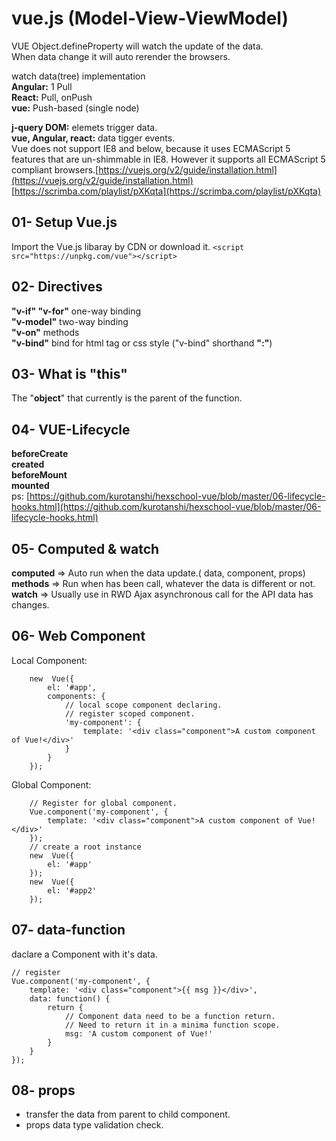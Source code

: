 

# **vue.js (Model-View-ViewModel)**

VUE Object.defineProperty will watch the update of the data.  
When data change it will auto rerender the browsers.

watch data(tree) implementation  
**Angular:** 1 Pull  
**React:** Pull, onPush  
**vue:** Push-based (single node)

**j-query DOM:** elemets trigger data.  
**vue, Angular, react:** data tigger events.  
Vue does not support IE8 and below, because it uses ECMAScript 5 features that are un-shimmable in IE8. However it supports all ECMAScript 5 compliant browsers.[https://vuejs.org/v2/guide/installation.html](https://vuejs.org/v2/guide/installation.html)  [https://scrimba.com/playlist/pXKqta](https://scrimba.com/playlist/pXKqta)

## 01- Setup Vue.js
Import the Vue.js libaray by CDN or download it.
``<script src="https://unpkg.com/vue"></script>``

## 02- Directives
**"v-if" "v-for"** one-way binding  
**"v-model"** two-way binding  
**"v-on"** methods  
**"v-bind"** bind for html tag or css style ("v-bind" shorthand **":"**)

## 03- What is "this"
The "**object**" that currently is the parent of the function.

## 04- VUE-Lifecycle
**beforeCreate  
created  
beforeMount  
mounted**  
ps:  [https://github.com/kurotanshi/hexschool-vue/blob/master/06-lifecycle-hooks.html](https://github.com/kurotanshi/hexschool-vue/blob/master/06-lifecycle-hooks.html)

## 05- Computed & watch
**computed** => Auto run when the data update.( data, component, props)  
**methods** => Run when has been call, whatever the data is different or not.  
**watch** => Usually use in RWD Ajax asynchronous call for the API data has changes.

## 06- Web Component
Local Component:
```
	new  Vue({
		el: '#app',
		components: {
			// local scope component declaring.
			// register scoped component.
			'my-component': {
				template: '<div class="component">A custom component of Vue!</div>'
			}
		}
	});
```
Global Component:
```
	// Register for global component.
	Vue.component('my-component', {
		template: '<div class="component">A custom component of Vue!</div>'
	});
	// create a root instance
	new  Vue({
		el: '#app'
	});
	new  Vue({
		el: '#app2'
	});
```

## 07- data-function
daclare a Component with it's data.
```
// register
Vue.component('my-component', {
	template: '<div class="component">{{ msg }}</div>',
	data: function() {
		return {
			// Component data need to be a function return.
			// Need to return it in a minima function scope.
			msg: 'A custom component of Vue!'
		}
	}
});
```

## 08- props
 - transfer the data from parent to child component.
 - props data type validation check.

